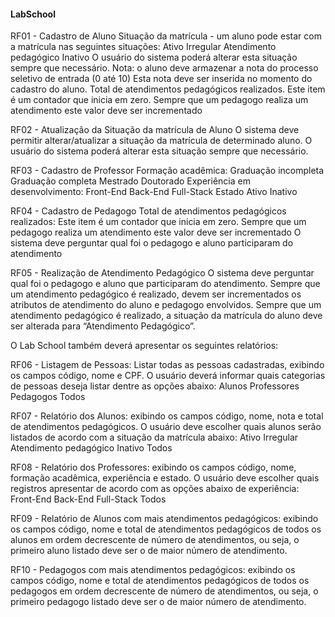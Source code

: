 #### LabSchool  ####


RF01 - Cadastro de Aluno Situação da matrícula - um aluno pode estar com a matrícula nas seguintes situações: Ativo Irregular Atendimento pedagógico Inativo O usuário do sistema poderá alterar esta situação sempre que necessário. Nota: o aluno deve armazenar a nota do processo seletivo de entrada (0 até 10) Esta nota deve ser inserida no momento do cadastro do aluno. Total de atendimentos pedagógicos realizados. Este item é um contador que inicia em zero. Sempre que um pedagogo realiza um atendimento este valor deve ser incrementado

RF02 - Atualização da Situação da matrícula de Aluno O sistema deve permitir alterar/atualizar a situação da matrícula de determinado aluno. O usuário do sistema poderá alterar esta situação sempre que necessário.

RF03 - Cadastro de Professor Formação acadêmica: Graduação incompleta Graduação completa Mestrado Doutorado Experiência em desenvolvimento: Front-End Back-End Full-Stack Estado Ativo Inativo

RF04 - Cadastro de Pedagogo Total de atendimentos pedagógicos realizados: Este item é um contador que inicia em zero. Sempre que um pedagogo realiza um atendimento este valor deve ser incrementado O sistema deve perguntar qual foi o pedagogo e aluno participaram do atendimento

RF05 - Realização de Atendimento Pedagógico O sistema deve perguntar qual foi o pedagogo e aluno que participaram do atendimento. Sempre que um atendimento pedagógico é realizado, devem ser incrementados os atributos de atendimento do aluno e pedagogo envolvidos. Sempre que um atendimento pedagógico é realizado, a situação da matrícula do aluno deve ser alterada para “Atendimento Pedagógico”.

O Lab School também deverá apresentar os seguintes relatórios:

RF06 - Listagem de Pessoas: Listar todas as pessoas cadastradas, exibindo os campos código, nome e CPF. O usuário deverá informar quais categorias de pessoas deseja listar dentre as opções abaixo: Alunos Professores Pedagogos Todos

RF07 - Relatório dos Alunos: exibindo os campos código, nome, nota e total de atendimentos pedagógicos. O usuário deve escolher quais alunos serão listados de acordo com a situação da matrícula abaixo: Ativo Irregular Atendimento pedagógico Inativo Todos

RF08 - Relatório dos Professores: exibindo os campos código, nome, formação acadêmica, experiência e estado. O usuário deve escolher quais registros apresentar de acordo com as opções abaixo de experiência: Front-End Back-End Full-Stack Todos

RF09 - Relatório de Alunos com mais atendimentos pedagógicos: exibindo os campos código, nome e total de atendimentos pedagógicos de todos os alunos em ordem decrescente de número de atendimentos, ou seja, o primeiro aluno listado deve ser o de maior número de atendimento.

RF10 - Pedagogos com mais atendimentos pedagógicos: exibindo os campos código, nome e total de atendimentos pedagógicos de todos os pedagogos em ordem decrescente de número de atendimentos, ou seja, o primeiro pedagogo listado deve ser o de maior número de atendimento.
